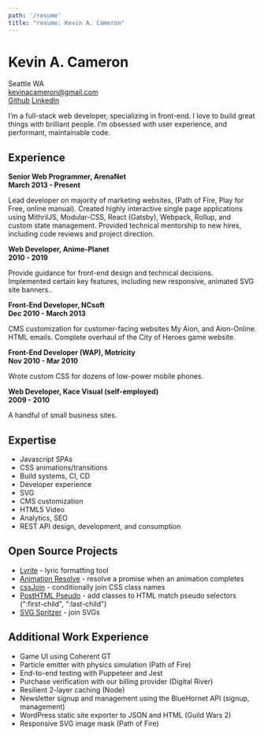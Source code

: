 ```yaml
---
path: '/resume'
title: "resume: Kevin A. Cameron"
---
```


# Kevin A. Cameron

Seattle WA  
kevinacameron@gmail.com  
[Github](https://github.com/kevinkace) [LinkedIn](https://www.linkedin.com/in/kevinkace/)  

I’m a full-stack web developer, specializing in front-end. I love to build great things with brilliant people. I’m obsessed with user experience, and performant, maintainable code.

## Experience

**Senior Web Programmer, ArenaNet**  
**March 2013 - Present**

Lead developer on majority of marketing websites, (Path of Fire, Play for Free, online manual). Created highly interactive single page applications using MithrilJS, Modular-CSS, React (Gatsby), Webpack, Rollup, and custom state management. Provided technical mentorship to new hires, including code reviews and project direction.

**Web Developer, Anime-Planet**  
**2010 - 2019**

Provide guidance for front-end design and technical decisions. Implemented certain key features, including new responsive, animated SVG site banners.. 

**Front-End Developer, NCsoft**  
**Dec 2010 - March 2013**

CMS customization for customer-facing websites My Aion, and Aion-Online. HTML emails. Complete overhaul of the City of Heroes game website.

**Front-End Developer (WAP), Motricity**  
**Nov 2010 - Mar 2010**

Wrote custom CSS for dozens of low-power mobile phones.

**Web Developer, Kace Visual (self-employed)**  
**2009 - 2010**

A handful of small business sites.

## Expertise

- Javascript SPAs
- CSS animations/transitions
- Build systems, CI, CD
- Developer experience
- SVG
- CMS customization
- HTML5 Video
- Analytics, SEO
- REST API design, development, and consumption

## Open Source Projects

- [Lyrite](https://github.com/kevinkace/lyrite) - lyric formatting tool
- [Animation Resolve](https://github.com/kevinkace/animation-resolve) - resolve a promise when an animation completes
- [cssJoin](https://github.com/kevinkace/cssJoin) - conditionally join CSS class names
- [PostHTML Pseudo](https://npmjs.com/package/posthtml-pseudo) - add classes to HTML match pseudo selectors (":first-child", ":last-child")
- [SVG Spritzer](https://npmjs.com/package/svg-spritzer) - join SVGs

## Additional Work Experience

- Game UI using Coherent GT
- Particle emitter with physics simulation (Path of Fire)
- End-to-end testing with Puppeteer and Jest
- Purchase verification with our billing provider (Digital River)
- Resilient 2-layer caching (Node)
- Newsletter signup and management using the BlueHornet API (signup, management)
- WordPress static site exporter to JSON and HTML (Guild Wars 2)
- Responsive SVG image mask (Path of Fire)
